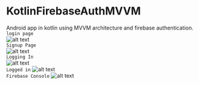 # KotlinFirebaseAuthMVVM

Android app in kotlin using MVVM architecture and firebase authentication.
```login page```  
![alt text](https://github.com/Pavan-kalyan-thota/KotlinFirebaseAuthMVVM/blob/master/Screenshot%20(25).png)  
```Signup Page```  
![alt text](https://github.com/Pavan-kalyan-thota/KotlinFirebaseAuthMVVM/blob/master/Screenshot%20(26).png)  
```Logging In```  
![alt text](https://github.com/Pavan-kalyan-thota/KotlinFirebaseAuthMVVM/blob/master/Screenshot%20(27).png)  
```Logged in``` 
![alt text](https://github.com/Pavan-kalyan-thota/KotlinFirebaseAuthMVVM/blob/master/Screenshot%20(28).png)  
```Firebase Console``` 
![alt text](https://github.com/Pavan-kalyan-thota/KotlinFirebaseAuthMVVM/blob/master/Screenshot%20(29).png)  
